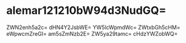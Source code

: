 # alemar121210bW94d3NudGQ=
ZWN2enh5a2c=
dHN4Y2JsbWE=
YW5lcWpmdWc=
ZWtxbGh5cHM=
eWpwcmZreGI=
am5sZmNzb2E=
ZW5ya29tamc=
cHdzYWZobWQ=
